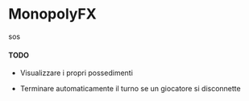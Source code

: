 # MonopolyFX

sos

#### TODO

- Visualizzare i propri possedimenti


- Terminare automaticamente il turno se un giocatore si disconnette
